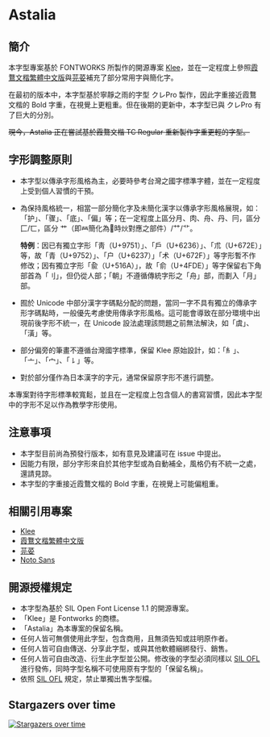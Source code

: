 # Astalia

## 簡介

本字型專案基於 FONTWORKS 所製作的開源專案 [Klee](https://github.com/fontworks-fonts/Klee)，並在一定程度上參照[霞鶩文楷繁體中文版](https://github.com/lxgw/LxgwWenkaiTC)與[芫荽](https://github.com/ButTaiwan/iansui)補充了部分常用字與簡化字。

在最初的版本中，本字型基於寧靜之雨的字型 クレPro 製作，因此字重接近霞鶩文楷的 Bold 字重，在視覺上更粗重。但在後期的更新中，本字型已與 クレPro 有了巨大的分別。

~~現今，Astalia 正在嘗試基於霞鶩文楷 TC Regular 重新製作字重更輕的字型。~~

## 字形調整原則

- 本字型以傳承字形風格為主，必要時參考台灣之國字標準字體，並在一定程度上受到個人習慣的干預。
- 為保持風格統一，相當一部分簡化字及未簡化漢字以傳承字形風格展現，如：「护」、「骤」、「底」、「偏」等；在一定程度上區分月、肉、舟、丹、冃，區分 匚/匸，區分 ⺾（即𤇾簡化為𫇦時炏對應之部件）/⺿/⻀。

  **特例**：因已有獨立字形「靑（U+9751）」、「戶（U+6236）」、「朮（U+672E）」等，故「青（U+9752）」、「户（U+6237）」「术（U+672F）」等字形暫不作修改；因有獨立字形「兪（U+516A）」，故「俞（U+4FDE）」等字保留右下角部首為「刂」，但仍從人部；「朝」不遵循傳統字形之「舟」部，而劃入「月」部。

- 囿於 Unicode 中部分漢字字碼點分配的問題，當同一字不具有獨立的傳承字形字碼點時，一般優先考慮使用傳承字形風格。這可能會導致在部分環境中出現前後字形不統一，在 Unicode 設法處理該問題之前無法解決，如「虞」、「潢」等。
- 部分偏旁的筆畫不遵循台灣國字標準，保留 Klee 原始設計，如：「糹」、「亠」、「宀」、「㇙」等。
- 對於部分僅作為日本漢字的字元，通常保留原字形不進行調整。

本專案對待字形標準較寬鬆，並且在一定程度上包含個人的書寫習慣，因此本字型中的字形不足以作為教學字形使用。

## 注意事項

- 本字型目前尚為預發行版本，如有意見及建議可在 issue 中提出。
- 因能力有限，部分字形來自於其他字型或為自動補全，風格仍有不統一之處，還請見諒。
- 本字型的字重接近霞鶩文楷的 Bold 字重，在視覺上可能偏粗重。

## 相關引用專案

- [Klee](https://github.com/fontworks-fonts/Klee)
- [霞鶩文楷繁體中文版](https://github.com/lxgw/LxgwWenkaiTC)
- [芫荽](https://github.com/ButTaiwan/iansui)
- [Noto Sans](https://github.com/notofonts)

## 開源授權規定

- 本字型為基於 SIL Open Font License 1.1 的開源專案。
- 「Klee」是 Fontworks 的商標。
- 「Astalia」為本專案的保留名稱。
- 任何人皆可無償使用此字型，包含商用，且無須告知或註明原作者。
- 任何人皆可自由傳送、分享此字型，或與其他軟體綑綁發行、銷售。
- 任何人皆可自由改造、衍生此字型並公開。修改後的字型必須同樣以 [SIL OFL](https://scripts.sil.org/OFL) 進行發佈，同時字型名稱不可使用原有字型的「保留名稱」。
- 依照 [SIL OFL](https://scripts.sil.org/OFL) 規定，禁止單獨出售字型檔。


## Stargazers over time

[![Stargazers over time](https://starchart.cc/Ayaginu-Sue/Astalia.svg)](https://starchart.cc/Ayaginu-Sue/Astalia)
